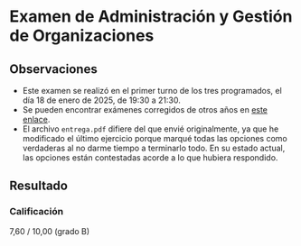 # Examen de Administración y Gestión de Organizaciones

## Observaciones

- Este examen se realizó en el primer turno de los tres programados, el día 18 de enero de 2025, de 19:30 a 21:30.
- Se pueden encontrar exámenes corregidos de otros años en [este enlace](https://mega.nz/folder/edg2wAIQ#TU4qkiQJvv_3d5BxBwQa8A/folder/iV5ChIBS).
- El archivo `entrega.pdf` difiere del que envié originalmente, ya que he modificado el último ejercicio porque marqué todas las opciones como verdaderas al no darme tiempo a terminarlo todo. En su estado actual, las opciones están contestadas acorde a lo que hubiera respondido.

## Resultado

### Calificación

7,60 / 10,00 (grado B)